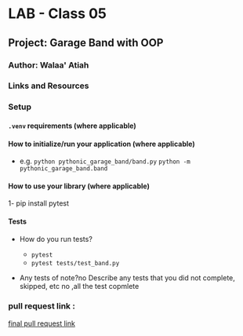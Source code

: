 # LAB - Class 05

## Project: Garage Band with OOP

### Author: Walaa' Atiah

### Links and Resources


### Setup

#### `.venv` requirements (where applicable)


#### How to initialize/run your application (where applicable)

- e.g. `python pythonic_garage_band/band.py` 
`python -m pythonic_garage_band.band`

#### How to use your library (where applicable)
1- pip install pytest


#### Tests

- How do you run tests?
   * `pytest`
   * `pytest tests/test_band.py`

- Any tests of note?no
Describe any tests that you did not complete, skipped, etc no ,all the test copmlete

### pull request link :
[final pull request link](https://github.com/WalaaAtiah/pythonic-garage-band/pull/1)
